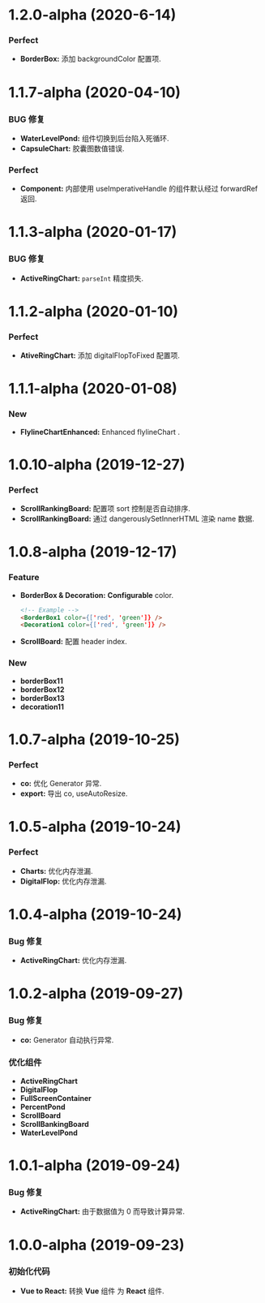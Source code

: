 # 1.2.0-alpha (2020-6-14)

### Perfect

- **BorderBox:** 添加 backgroundColor 配置项.

# 1.1.7-alpha (2020-04-10)

### BUG 修复

- **WaterLevelPond:** 组件切换到后台陷入死循环.
- **CapsuleChart:** 胶囊图数值错误.

### Perfect

- **Component:** 内部使用 useImperativeHandle 的组件默认经过 forwardRef 返回.

# 1.1.3-alpha (2020-01-17)

### BUG 修复

- **ActiveRingChart:** `parseInt` 精度损失.

# 1.1.2-alpha (2020-01-10)

### Perfect

- **AtiveRingChart:** 添加 digitalFlopToFixed 配置项.

# 1.1.1-alpha (2020-01-08)

### New

- **FlylineChartEnhanced:** Enhanced flylineChart .

# 1.0.10-alpha (2019-12-27)

### Perfect

- **ScrollRankingBoard:** 配置项 sort 控制是否自动排序.
- **ScrollRankingBoard:** 通过 dangerouslySetInnerHTML 渲染 name 数据.

# 1.0.8-alpha (2019-12-17)

### Feature

- **BorderBox & Decoration:** **Configurable** color.
  ```html
  <!-- Example -->
  <BorderBox1 color={['red', 'green']} />
  <Decoration1 color={['red', 'green']} />
  ```
- **ScrollBoard:** 配置 header index. 

### New

- **borderBox11**
- **borderBox12**
- **borderBox13**
- **decoration11**

# 1.0.7-alpha (2019-10-25)

### Perfect

- **co:** 优化 Generator 异常.
- **export:** 导出 co, useAutoResize.

# 1.0.5-alpha (2019-10-24)

### Perfect

- **Charts:** 优化内存泄漏.
- **DigitalFlop:** 优化内存泄漏.

# 1.0.4-alpha (2019-10-24)

### Bug 修复

- **ActiveRingChart:** 优化内存泄漏.

# 1.0.2-alpha (2019-09-27)

### Bug 修复

- **co:** Generator 自动执行异常.

### 优化组件

- **ActiveRingChart**
- **DigitalFlop**
- **FullScreenContainer**
- **PercentPond**
- **ScrollBoard**
- **ScrollBankingBoard**
- **WaterLevelPond**

# 1.0.1-alpha (2019-09-24)

### Bug 修复

- **ActiveRingChart:** 由于数据值为 0 而导致计算异常.

# 1.0.0-alpha (2019-09-23)

### 初始化代码

- **Vue to React:** 转换 **Vue** 组件 为 **React** 组件.

